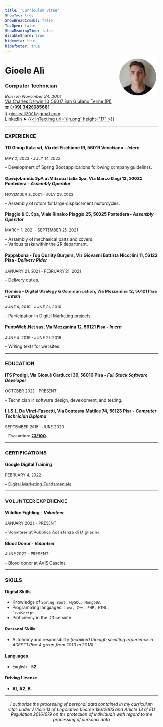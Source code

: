 ```yaml
---
title: "Curriculum Vitae"
ShowToc: true
ShowBreadCrumbs: false
TocOpen: false
ShowReadingTime: false
disableShare: true
hidemeta: true
hidefooter: true
---
```


<div style="float: right; margin-right: 4px">
<img src="/gioele-ali.png" alt="Gioele Alì" width="125"/>
</div>
<p align="left"><h1>Gioele Alì</h1>
<h3>Computer Technician</h3>

<i>Born on November 24, 2001</i><br>
<a href="https://www.google.com/maps/place/Via+Charles+Darwin,+10,+56010+Metato+PI/@43.7753511,10.3726519,17z/data=!3m1!4b1!4m5!3m4!1s0x12d5909fcd99c701:0xb7068edcd80c369d!8m2!3d43.7753472!4d10.3748406" target="_blank" rel="noopener noreferrer">Via Charles Darwin 10, 56017 San Giuliano Terme (PI)</a><br>
☎️ <b><a href="tel:+393426685681">(+39) 3426685681</a></b><br>
📧 gioeleali2001@gmail.com<br>
LinkedIn ➤ <a href="https://linkedin.com/in/gioeleali/" target="_blank" rel="noopener noreferrer">{{< inTextImg url="/in.png" height="17" >}}</a></p>

---

### EXPERIENCE
#### TD Group Italia srl, Via del Fischione 19, 56019 Vecchiano - <i>Intern</i>
<p style="font-size:13px">MAY 2, 2023 - JULY 14, 2023</p>
- Development of Spring Boot applications following company guidelines.

#### Openjobmetis SpA at Mitsuba Italia Spa, Via Marco Biagi 12, 56025 Pontedera - <i>Assembly Operator</i>
<p style="font-size:13px">NOVEMBER 2, 2021 - JULY 29, 2022</p>
- Assembly of rotors for large-displacement motorcycles.

#### Piaggio & C. Spa, Viale Rinaldo Piaggio 25, 56025 Pontedera - <i>Assembly Operator</i>
<p style="font-size:13px">MARCH 1, 2021 - SEPTEMBER 25, 2021</p>
- Assembly of mechanical parts and covers.<br>
- Various tasks within the 2R department.

#### Pappabona - Top Quality Burgers, Via Giovanni Battista Niccolini 11, 56122 Pisa - <i>Delivery Rider</i>
<p style="font-size:13px">JANUARY 21, 2021 - FEBRUARY 21, 2021</p>
- Delivery duties.

#### Nomina - Digital Strategy & Communication, Via Mezzanina 12, 56121 Pisa - <i>Intern</i>
<p style="font-size:13px">JUNE 4, 2019 - JUNE 21, 2019</p>
- Participation in Digital Marketing projects.

#### PuntoWeb.Net sas, Via Mezzanina 12, 56121 Pisa - <i>Intern</i>
<p style="font-size:13px">JUNE 4, 2019 - JUNE 21, 2019</p>
- Writing texts for websites.<br>

---

### EDUCATION
#### ITS Prodigi, Via Giosuè Carducci 39, 56010 Pisa - <i>Full Stack Software Developer</i>
<p style="font-size:13px">OCTOBER 2022 - PRESENT</p>
- Technician in software design, development, and testing.

#### I.I.S.L. Da Vinci-Fascetti, Via Contessa Matilde 74, 56123 Pisa - <i>Computer Technician Diploma</i>
<p style="font-size:13px">SEPTEMBER 2015 - JUNE 2020</p>
- Evaluation: <a href="/Diploma Gioele Alì.pdf" download><b>73/100</b></a>.

---

### CERTIFICATIONS
#### Google Digital Training
<p style="font-size:13px">FEBRUARY 4, 2022</p>
- <a href="/Certificato Google Gioele Alì.pdf" download>Digital Marketing Fundamentals</a>.

---

### VOLUNTEER EXPERIENCE
#### Wildfire Fighting - <i>Volunteer</i>
<p style="font-size:13px">JANUARY 2023 - PRESENT</p>
- Volunteer at Pubblica Assistenza di Migliarino.

#### Blood Donor - <i>Volunteer</i>
<p style="font-size:13px">JUNE 2022 - PRESENT</p>
- Blood donor at AVIS Cascina.

---

### SKILLS
#### Digital Skills
- Knowledge of <code>Spring Boot, MySQL, MongoDB</code>.
- Programming languages: <code>Java, C++, PHP, HTML, JavaScript</code>.
- Proficiency in the Office suite.

#### Personal Skills
- Autonomy and responsibility <i>(acquired through scouting experience in AGESCI Pisa 4 group from 2013 to 2018)</i>.

#### Languages
- English - <b>B2</b>

#### Driving License
- <b>A1, A2, B.</b>

---

<center><h6>I authorize the processing of personal data contained in my curriculum vitae under Article 13 of Legislative Decree 196/2003 and Article 13 of EU Regulation 2016/679
on the protection of individuals with regard to the processing of personal data</h6></center>